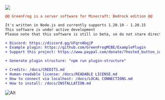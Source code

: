 <img src="https://avatars.githubusercontent.com/u/123328545?s=200&v=4">

```diff
@@ GreenFrog is a server software for Minecraft: Bedrock edition @@

It's written in Node.js and currently supports 1.20.10 - 1.20.15
This software is under active development
Please note that this software is still in beta, so do not stare directly at the bugs!

+ Discord: https://discord.gg/UFqrnAbqjP
+ Example plugin: https://github.com/GreenFrogMCBE/ExamplePlugin
+ Support this project: https://www.paypal.com/donate/?hosted_button_id=EMT6MHNNL3KBQ

+ Generate plugin structure: "npm run plugin-structure"

+ Credits: /docs/CREDITS.md
+ Human-readable license: /docs/READABLE LICENSE.md
+ How to connect via localhost: /docs/LOCAL CONNECTIONS.md
+ How to install: /docs/INSTALLATION.md
```

![Alt](https://repobeats.axiom.co/api/embed/ebe39780588d69d3add0017875c20da754321cd0.svg "Repobeats analytics image")
